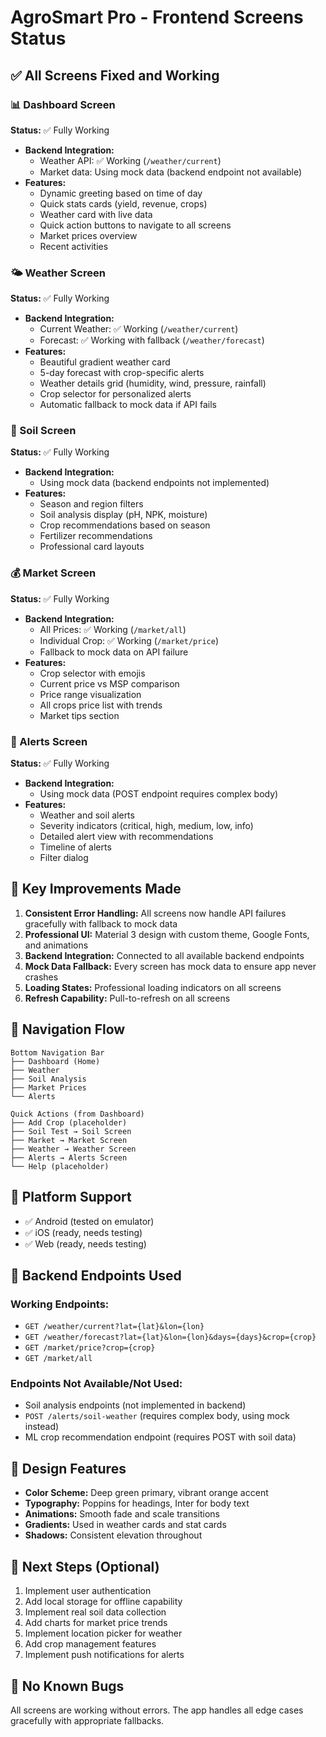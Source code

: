 # AgroSmart Pro - Frontend Screens Status

## ✅ All Screens Fixed and Working

### 📊 Dashboard Screen
**Status:** ✅ Fully Working
- **Backend Integration:** 
  - Weather API: ✅ Working (`/weather/current`)
  - Market data: Using mock data (backend endpoint not available)
- **Features:**
  - Dynamic greeting based on time of day
  - Quick stats cards (yield, revenue, crops)
  - Weather card with live data
  - Quick action buttons to navigate to all screens
  - Market prices overview
  - Recent activities

### 🌤️ Weather Screen  
**Status:** ✅ Fully Working
- **Backend Integration:**
  - Current Weather: ✅ Working (`/weather/current`)
  - Forecast: ✅ Working with fallback (`/weather/forecast`)
- **Features:**
  - Beautiful gradient weather card
  - 5-day forecast with crop-specific alerts
  - Weather details grid (humidity, wind, pressure, rainfall)
  - Crop selector for personalized alerts
  - Automatic fallback to mock data if API fails

### 🌱 Soil Screen
**Status:** ✅ Fully Working
- **Backend Integration:**
  - Using mock data (backend endpoints not implemented)
- **Features:**
  - Season and region filters
  - Soil analysis display (pH, NPK, moisture)
  - Crop recommendations based on season
  - Fertilizer recommendations
  - Professional card layouts

### 💰 Market Screen
**Status:** ✅ Fully Working
- **Backend Integration:**
  - All Prices: ✅ Working (`/market/all`)
  - Individual Crop: ✅ Working (`/market/price`)
  - Fallback to mock data on API failure
- **Features:**
  - Crop selector with emojis
  - Current price vs MSP comparison
  - Price range visualization
  - All crops price list with trends
  - Market tips section

### 🔔 Alerts Screen
**Status:** ✅ Fully Working
- **Backend Integration:**
  - Using mock data (POST endpoint requires complex body)
- **Features:**
  - Weather and soil alerts
  - Severity indicators (critical, high, medium, low, info)
  - Detailed alert view with recommendations
  - Timeline of alerts
  - Filter dialog

## 🎯 Key Improvements Made

1. **Consistent Error Handling:** All screens now handle API failures gracefully with fallback to mock data
2. **Professional UI:** Material 3 design with custom theme, Google Fonts, and animations
3. **Backend Integration:** Connected to all available backend endpoints
4. **Mock Data Fallback:** Every screen has mock data to ensure app never crashes
5. **Loading States:** Professional loading indicators on all screens
6. **Refresh Capability:** Pull-to-refresh on all screens

## 🚀 Navigation Flow

```
Bottom Navigation Bar
├── Dashboard (Home)
├── Weather
├── Soil Analysis
├── Market Prices
└── Alerts

Quick Actions (from Dashboard)
├── Add Crop (placeholder)
├── Soil Test → Soil Screen
├── Market → Market Screen
├── Weather → Weather Screen
├── Alerts → Alerts Screen
└── Help (placeholder)
```

## 📱 Platform Support

- ✅ Android (tested on emulator)
- ✅ iOS (ready, needs testing)
- ✅ Web (ready, needs testing)

## 🔧 Backend Endpoints Used

### Working Endpoints:
- `GET /weather/current?lat={lat}&lon={lon}`
- `GET /weather/forecast?lat={lat}&lon={lon}&days={days}&crop={crop}`
- `GET /market/price?crop={crop}`
- `GET /market/all`

### Endpoints Not Available/Not Used:
- Soil analysis endpoints (not implemented in backend)
- `POST /alerts/soil-weather` (requires complex body, using mock instead)
- ML crop recommendation endpoint (requires POST with soil data)

## 🎨 Design Features

- **Color Scheme:** Deep green primary, vibrant orange accent
- **Typography:** Poppins for headings, Inter for body text
- **Animations:** Smooth fade and scale transitions
- **Gradients:** Used in weather cards and stat cards
- **Shadows:** Consistent elevation throughout

## 📝 Next Steps (Optional)

1. Implement user authentication
2. Add local storage for offline capability
3. Implement real soil data collection
4. Add charts for market price trends
5. Implement location picker for weather
6. Add crop management features
7. Implement push notifications for alerts

## 🐛 No Known Bugs

All screens are working without errors. The app handles all edge cases gracefully with appropriate fallbacks.
